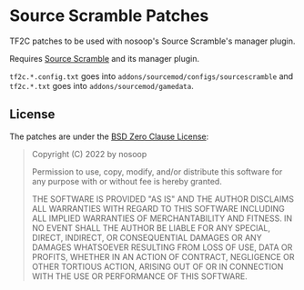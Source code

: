 # Source Scramble Patches

TF2C patches to be used with nosoop's Source Scramble's manager plugin.

Requires [Source Scramble](https://github.com/nosoop/SMExt-SourceScramble) and its manager
plugin.

`tf2c.*.config.txt` goes into `addons/sourcemod/configs/sourcescramble`
and `tf2c.*.txt` goes into `addons/sourcemod/gamedata`.

## License

The patches are under the [BSD Zero Clause License][]:

> Copyright (C) 2022 by nosoop
> 
> Permission to use, copy, modify, and/or distribute this software for any purpose with or
> without fee is hereby granted.
> 
> THE SOFTWARE IS PROVIDED "AS IS" AND THE AUTHOR DISCLAIMS ALL WARRANTIES WITH REGARD TO THIS
> SOFTWARE INCLUDING ALL IMPLIED WARRANTIES OF MERCHANTABILITY AND FITNESS. IN NO EVENT SHALL
> THE AUTHOR BE LIABLE FOR ANY SPECIAL, DIRECT, INDIRECT, OR CONSEQUENTIAL DAMAGES OR ANY
> DAMAGES WHATSOEVER RESULTING FROM LOSS OF USE, DATA OR PROFITS, WHETHER IN AN ACTION OF
> CONTRACT, NEGLIGENCE OR OTHER TORTIOUS ACTION, ARISING OUT OF OR IN CONNECTION WITH THE USE OR
> PERFORMANCE OF THIS SOFTWARE.

[BSD Zero Clause License]: https://spdx.org/licenses/0BSD.html
